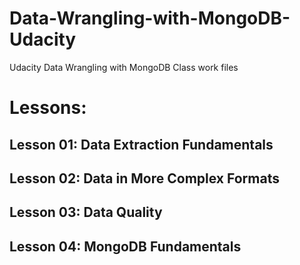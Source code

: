 # Data-Wrangling-with-MongoDB-Udacity
Udacity Data Wrangling with MongoDB Class work files 

# Lessons:

## Lesson 01: Data Extraction Fundamentals 
## Lesson 02: Data in More Complex Formats
## Lesson 03: Data Quality
## Lesson 04: MongoDB Fundamentals

